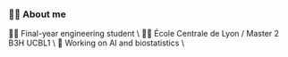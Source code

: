 ### 👨‍🎓 About me 

👨‍💻 Final-year engineering student \\
👨‍🎓 École Centrale de Lyon / Master 2 B3H UCBL1 \\
:dna: Working on AI and biostatistics \\


